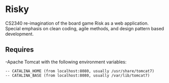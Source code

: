 Risky
========================
CS2340 re-imagination of the board game Risk as a web application.
Special emphasis on clean coding, agile methods, and design pattern based development.


Requires 
--------
-Apache Tomcat with the following environment variables:

    -- CATALINA_HOME (from localhost:8080, usually /usr/share/tomcat7)
    -- CATALINA_BASE (from localhost:8080, usually /var/lib/tomcat7)
